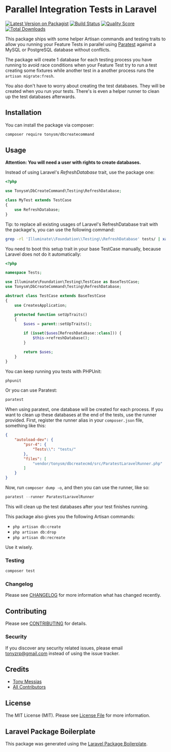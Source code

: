 # Parallel Integration Tests in Laravel

[![Latest Version on Packagist](https://img.shields.io/packagist/v/tonysm/dbcreatecommand.svg?style=flat-square)](https://packagist.org/packages/tonysm/dbcreatecommand)
[![Build Status](https://img.shields.io/travis/tonysm/dbcreatecommand/master.svg?style=flat-square)](https://travis-ci.org/tonysm/dbcreatecommand)
[![Quality Score](https://img.shields.io/scrutinizer/g/tonysm/dbcreatecommand.svg?style=flat-square)](https://scrutinizer-ci.com/g/tonysm/dbcreatecommand)
[![Total Downloads](https://img.shields.io/packagist/dt/tonysm/dbcreatecommand.svg?style=flat-square)](https://packagist.org/packages/tonysm/dbcreatecommand)

This package ships with some helper Artisan commands and testing traits to allow you running your Feature Tests in parallel using [Paratest](https://github.com/paratestphp/paratest) against a MySQL or PostgreSQL database without conflicts.

The package will create 1 database for each testing process you have running to avoid race conditions when your Feature Test try to run a test creating some fixtures while another test in a another process runs the `artisan migrate:fresh`.

You also don't have to worry about creating the test databases. They will be created when you run your tests. There's is even a helper runner to clean up the test databases afterwards.

## Installation

You can install the package via composer:

```bash
composer require tonysm/dbcreatecommand
```

## Usage

**Attention: You will need a user with rights to create databases.**

Instead of using Laravel's _RefreshDatabase_ trait, use the package one:

```php
<?php

use Tonysm\DbCreateCommand\Testing\RefreshDatabase;

class MyTest extends TestCase
{
    use RefreshDatabase;
}
```

Tip: to replace all existing usages of Laravel's RefreshDatabase trait with the package's, you can use the following command:

```bash
grep -rl 'Illuminate\\Foundation\\Testing\\RefreshDatabase' tests/ | xargs sed -i 's/Illuminate\\Foundation\\Testing\\RefreshDatabase/Tonysm\\DbCreateCommand\\Testing\\RefreshDatabase/g'
```

You need to boot this setup trait in your base TestCase manually, because Laravel does not do it automatically:

```php
<?php

namespace Tests;

use Illuminate\Foundation\Testing\TestCase as BaseTestCase;
use Tonysm\DbCreateCommand\Testing\RefreshDatabase;

abstract class TestCase extends BaseTestCase
{
    use CreatesApplication;

    protected function setUpTraits()
    {
        $uses = parent::setUpTraits();

        if (isset($uses[RefreshDatabase::class])) {
            $this->refreshDatabase();
        }

        return $uses;
    }
}
```

You can keep running you tests with PHPUnit:

``` php
phpunit
```

Or you can use Paratest:

``` php
paratest
```

When using paratest, one database will be created for each process. If you want to clean up these databases at the end of the tests, use the runner provided. First, register the runner alias in your `composer.json` file, something like this:

```json
{
    "autoload-dev": {
        "psr-4": {
            "Tests\\": "tests/"
        },
        "files": [
            "vendor/tonysm/dbcreatecmd/src/ParatestLaravelRunner.php"
        ]
    }
}
```

Now, run `composer dump -o`, and then you can use the runner, like so:

```php
paratest --runner ParatestLaravelRunner
```

This will clean up the test databases after your test finishes running.

This package also gives you the following Artisan commands:

- `php artisan db:create`
- `php artisan db:drop`
- `php artisan db:recreate`

Use it wisely.

### Testing

``` bash
composer test
```

### Changelog

Please see [CHANGELOG](CHANGELOG.md) for more information what has changed recently.

## Contributing

Please see [CONTRIBUTING](CONTRIBUTING.md) for details.

### Security

If you discover any security related issues, please email tonyzrp@gmail.com instead of using the issue tracker.

## Credits

- [Tony Messias](https://github.com/tonysm)
- [All Contributors](../../contributors)

## License

The MIT License (MIT). Please see [License File](LICENSE.md) for more information.

## Laravel Package Boilerplate

This package was generated using the [Laravel Package Boilerplate](https://laravelpackageboilerplate.com).
